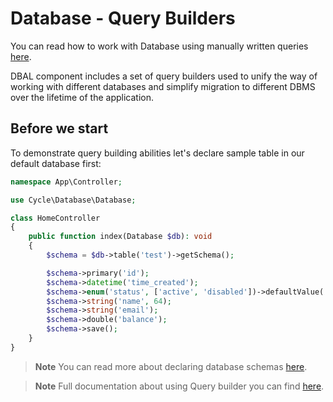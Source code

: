 # Database - Query Builders

You can read how to work with Database using manually written queries [here](/database/access.md).

DBAL component includes a set of query builders used to unify the way of working with different databases
and simplify migration to different DBMS over the lifetime of the application.

## Before we start

To demonstrate query building abilities let's declare sample table in our default database first:

```php
namespace App\Controller;

use Cycle\Database\Database;

class HomeController
{
    public function index(Database $db): void
    {
        $schema = $db->table('test')->getSchema();

        $schema->primary('id');
        $schema->datetime('time_created');
        $schema->enum('status', ['active', 'disabled'])->defaultValue('active');
        $schema->string('name', 64);
        $schema->string('email');
        $schema->double('balance');
        $schema->save();
    }
}
```

> **Note**
> You can read more about declaring database schemas [here](https://cycle-orm.dev/docs/database-declaration/2.x/en).

> **Note**
> Full documentation about using Query builder you can find [here](https://cycle-orm.dev/docs/database-query-builders/2.x/en).
